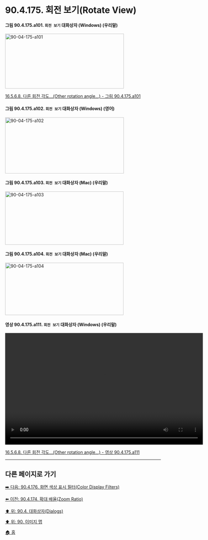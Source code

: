 # 90.4.175. 회전 보기(Rotate View)

<a id="90-04-175-a101"></a>

#### 그림 90.4.175.a101. `회전 보기` 대화상자 (Windows) (우리말)
<img width="384" height="177" alt="90-04-175-a101" src="https://github.com/user-attachments/assets/13d6486a-d9d6-4b54-be42-d849d07255b1" />

[16.5.6.8. 다른 회전 각도…(Other rotation angle…) - 그림 90.4.175.a101](./16-05-06-08-other_rotation_angle.md#90-04-175-a101)

<a id="90-04-175-a102"></a>

#### 그림 90.4.175.a102. `회전 보기` 대화상자 (Windows) (영어)
<img width="384" height="181" alt="90-04-175-a102" src="https://github.com/user-attachments/assets/2867c6b9-d885-4627-8cb5-9a2e8f150f66" />

<a id="90-04-175-a103"></a>

#### 그림 90.4.175.a103. `회전 보기` 대화상자 (Mac) (우리말)
<img width="383" height="172" alt="90-04-175-a103" src="https://github.com/user-attachments/assets/8a21fd23-b93f-4663-9a92-8aff443b7a59" />

<a id="90-04-175-a104"></a>

#### 그림 90.4.175.a104. `회전 보기` 대화상자 (Mac) (우리말)
<img width="383" height="169" alt="90-04-175-a104" src="https://github.com/user-attachments/assets/86dc6997-c529-443d-9acb-57e2631c318b" />

<a id="90-04-175-a111"></a>

#### 영상 90.4.175.a111. `회전 보기` 대화상자 (Windows) (우리말)
<video controls="controls" width="640" height="360" src="https://github.com/user-attachments/assets/632578e8-e0d6-4e43-b7ad-96ffdf711932"></video>

[16.5.6.8. 다른 회전 각도…(Other rotation angle…) - 영상 90.4.175.a111](./16-05-06-08-other_rotation_angle.md#90-04-175-a111)

***

## 다른 페이지로 가기

[➡️ 다음: 90.4.176. 화면 색상 표시 필터(Color Display Filters)](./90-04-0176-color_display_filters.md)

[⬅️ 이전: 90.4.174. 확대 배율(Zoom Ratio)](./90-04-0174-zoom_ratio.md)

[⬆️ 위: 90.4. 대화상자(Dialogs)](./90-04-0000-dialogs.md)

[⬆️ 위: 90. 이미지 맵](./90-00-image-map.md)

[🏠 홈](./00-home.md)